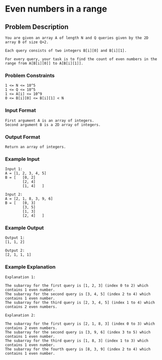 # Even numbers in a range

## Problem Description
````
You are given an array A of length N and Q queries given by the 2D array B of size Q×2.

Each query consists of two integers B[i][0] and B[i][1].

For every query, your task is to find the count of even numbers in the range from A[B[i][0]] to A[B[i][1]].
````

### Problem Constraints
````
1 <= N <= 10^5
1 <= Q <= 10^5
1 <= A[i] <= 10^9
0 <= B[i][0] <= B[i][1] < N
````

### Input Format
````
First argument A is an array of integers.
Second argument B is a 2D array of integers.
````

### Output Format
````
Return an array of integers.
````

### Example Input
````
Input 1:
A = [1, 2, 3, 4, 5]
B = [   [0, 2] 
        [2, 4]
        [1, 4]   ]

Input 2:
A = [2, 1, 8, 3, 9, 6]
B = [   [0, 3]
        [3, 5]
        [1, 3] 
        [2, 4]   ]
````

### Example Output
````
Output 1:
[1, 1, 2]

Output 2:
[2, 1, 1, 1]
````

### Example Explanation
````
Explanation 1:

The subarray for the first query is [1, 2, 3] (index 0 to 2) which contains 1 even number.
The subarray for the second query is [3, 4, 5] (index 2 to 4) which contains 1 even number.
The subarray for the third query is [2, 3, 4, 5] (index 1 to 4) which contains 2 even numbers.

Explanation 2:

The subarray for the first query is [2, 1, 8, 3] (index 0 to 3) which contains 2 even numbers.
The subarray for the second query is [3, 9, 6] (index 3 to 5) which contains 1 even number.
The subarray for the third query is [1, 8, 3] (index 1 to 3) which contains 1 even number.
The subarray for the fourth query is [8, 3, 9] (index 2 to 4) which contains 1 even number.
````